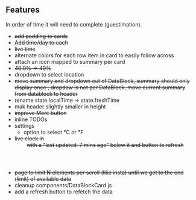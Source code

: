 ## Features ##

In order of time it will need to complete (guestimation).

* ~~add padding to cards~~
* ~~Add time/day to each <DataBlockCard />~~
* ~~live time~~
* alternate colors for each row item in card to easily follow across
* attach an icon mapped to summary per card
* ~~40.0% -> 40%~~
* dropdown to select location
* ~~move summary and dropdown out of DataBlock, summary should only display once
  , dropdow is not per DataBlock, move current.summary from datablock to header~~
* rename state.localTime -> state.freshTime
* mak header slightly smaller in height
* ~~improve More button~~
* inline TODOs
* settings
  * option to select °C or °F
* ~~live clock in <Header /> with a "last updated: 7 mins ago" below it and button to refresh~~
* ~~page to limit N elements per scroll (like insta) until we get to the end (limit) of available data~~
* cleanup components/DataBlockCard.js
* add a refresh button to refetch the data

